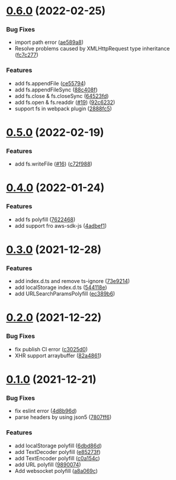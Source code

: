 # [0.6.0](https://github.com/originjs/openharmony-polyfill/compare/v0.5.0...v0.6.0) (2022-02-25)


### Bug Fixes

* import path error ([ae589a8](https://github.com/originjs/openharmony-polyfill/commit/ae589a829dfaab3cc10be7d0b9b85a7237f06504))
* Resolve problems caused by XMLHttpRequest type inheritance ([fc7c277](https://github.com/originjs/openharmony-polyfill/commit/fc7c27714573e7bcce9ab527226ff9aaa188cb2d))


### Features

* add fs.appendFile ([ce55794](https://github.com/originjs/openharmony-polyfill/commit/ce5579412714d24efa4d0d2d1e23d9bf30d963b5))
* add fs.appendFileSync ([88c408f](https://github.com/originjs/openharmony-polyfill/commit/88c408f08aa42f2c814f52d6bb341681b0dc3bbb))
* add fs.close & fs.closeSync ([64523fd](https://github.com/originjs/openharmony-polyfill/commit/64523fd262e06761327cb465fe58a63e2a4427e1))
* add fs.open & fs.readdir ([#19](https://github.com/originjs/openharmony-polyfill/issues/19)) ([92c6232](https://github.com/originjs/openharmony-polyfill/commit/92c62326d682949e9e0ad0749c7d983b2cb39b04))
* support fs in webpack plugin ([2888fc5](https://github.com/originjs/openharmony-polyfill/commit/2888fc5c41699c9af811a2f4161993b8f99b8b36))



# [0.5.0](https://github.com/originjs/openharmony-polyfill/compare/v0.4.0...v0.5.0) (2022-02-19)


### Features

* add fs.writeFile ([#16](https://github.com/originjs/openharmony-polyfill/issues/16)) ([c72f988](https://github.com/originjs/openharmony-polyfill/commit/c72f988a7367f635ec8205812081c8503191979b))



# [0.4.0](https://gitee.com/originjs/openharmony-polyfill/compare/v0.3.0...v0.4.0) (2022-01-24)


### Features

* add fs polyfill ([7622468](https://gitee.com/originjs/openharmony-polyfill/commits/76224682ab46e4b1c99f358fe4fad77045a641a9))
* add support fro aws-sdk-js ([4adbef1](https://gitee.com/originjs/openharmony-polyfill/commits/4adbef15190bae1335d5dc860096b97abab0b475))



# [0.3.0](https://gitee.com/originjs/openharmony-polyfill/compare/v0.2.0...v0.3.0) (2021-12-28)


### Features

* add index.d.ts and remove ts-ignore ([73e9214](https://gitee.com/originjs/openharmony-polyfill/commits/73e9214dac56389b1d6cf4fcee246243c241996b))
* add localStorage index.d.ts ([544118e](https://gitee.com/originjs/openharmony-polyfill/commits/544118e157273dd15ebae4425a27b2142285d6b2))
* add URLSearchParamsPolyfill ([ec389b6](https://gitee.com/originjs/openharmony-polyfill/commits/ec389b649fc0a616144b3d4bda7cc5942bb361ea))



# [0.2.0](https://gitee.com/originjs/openharmony-polyfill/compare/v0.1.0...v0.2.0) (2021-12-22)


### Bug Fixes

* fix publish CI error ([c3025d0](https://gitee.com/originjs/openharmony-polyfill/commits/c3025d06cff7bdc81fca8550008915e7c1447641))
* XHR support arraybuffer ([82a4861](https://gitee.com/originjs/openharmony-polyfill/commits/82a4861e4a8312df498cc61aa66ea1b3f2489217))



# [0.1.0](https://gitee.com/originjs/openharmony-polyfill/compare/e85273fa84d90e10c9d1651b097dbbdb5fb0ec39...v0.1.0) (2021-12-21)


### Bug Fixes

* fix eslint error ([4d8b96d](https://gitee.com/originjs/openharmony-polyfill/commits/4d8b96d2e90d5f600343fc812701e37c796291ab))
* parse headers by using json5 ([7807ff6](https://gitee.com/originjs/openharmony-polyfill/commits/7807ff6c99d646742630fb4dd44433e447132ce1))


### Features

* add localStorage polyfill ([6dbd86d](https://gitee.com/originjs/openharmony-polyfill/commits/6dbd86d9c0ebdae6a8644bf6d9876a07860f2ff0))
* add TextDecoder polyfill ([e85273f](https://gitee.com/originjs/openharmony-polyfill/commits/e85273fa84d90e10c9d1651b097dbbdb5fb0ec39))
* add TextEncoder polyfill ([c0a154c](https://gitee.com/originjs/openharmony-polyfill/commits/c0a154c729849a8a27991bc1e933afe6609e117b))
* add URL polyfill ([9890074](https://gitee.com/originjs/openharmony-polyfill/commits/9890074fab7e79e77aa71e2062161a2e4eb27612))
* Add websocket polyfill ([a8a069c](https://gitee.com/originjs/openharmony-polyfill/commits/a8a069cfd68744f9f324892a567e6996889cc4cf))



